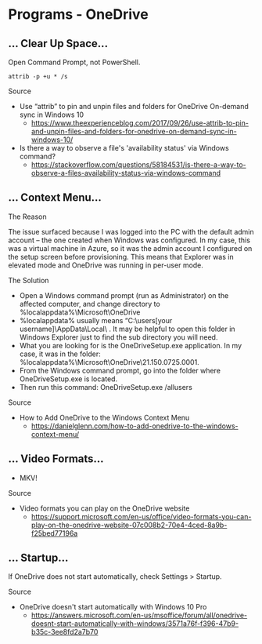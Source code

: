 # Programs - OneDrive

## ... Clear Up Space...

Open Command Prompt, not PowerShell.

```
attrib -p +u * /s
```

Source

- Use “attrib” to pin and unpin files and folders for OneDrive On-demand sync in Windows 10
  - https://www.theexperienceblog.com/2017/09/26/use-attrib-to-pin-and-unpin-files-and-folders-for-onedrive-on-demand-sync-in-windows-10/
- Is there a way to observe a file's 'availability status' via Windows command?
  - https://stackoverflow.com/questions/58184531/is-there-a-way-to-observe-a-files-availability-status-via-windows-command

## ... Context Menu...

The Reason

The issue surfaced because I was logged into the PC with the default admin account – the one created when Windows was configured. In my case, this was a virtual machine in Azure, so it was the admin account I configured on the setup screen before provisioning. This means that Explorer was in elevated mode and OneDrive was running in per-user mode.

The Solution

- Open a Windows command prompt (run as Administrator) on the affected computer, and change directory to %localappdata%\Microsoft\OneDrive
- %localappdata% usually means “C:\users\[your username]\AppData\Local\ . It may be helpful to open this folder in Windows Explorer just to find the sub directory you will need.
- What you are looking for is the OneDriveSetup.exe application. In my case, it was in the folder:  %localappdata%\Microsoft\OneDrive\21.150.0725.0001.
- From the Windows command prompt, go into the folder where OneDriveSetup.exe is located.
- Then run this command: OneDriveSetup.exe /allusers

Source

- How to Add OneDrive to the Windows Context Menu
  - https://danielglenn.com/how-to-add-onedrive-to-the-windows-context-menu/ 

## ... Video Formats...

- MKV!

Source

- Video formats you can play on the OneDrive website
  - https://support.microsoft.com/en-us/office/video-formats-you-can-play-on-the-onedrive-website-07c008b2-70e4-4ced-8a9b-f25bed77196a 

## ... Startup...

If OneDrive does not start automatically, check Settings > Startup.

Source

- OneDrive doesn't start automatically with Windows 10 Pro
  - https://answers.microsoft.com/en-us/msoffice/forum/all/onedrive-doesnt-start-automatically-with-windows/3571a76f-f396-47b9-b35c-3ee8fd2a7b70
